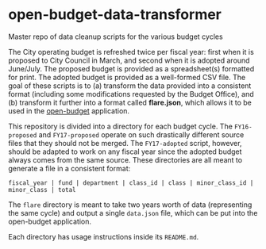 # open-budget-data-transformer
Master repo of data cleanup scripts for the various budget cycles

The City operating budget is refreshed twice per fiscal year: first when it is
proposed to City Council in March, and second when it is adopted around June/July.
The proposed budget is provided as a spreadsheet(s) formatted for print. The
adopted budget is provided as a well-formed CSV file. The goal of these scripts
is to (a) transform the data provided into a consistent format (including some
modifications requested by the Budget Office), and (b) transform it further into
a format called **flare.json**, which allows it to be used in the
[open-budget](https://github.com/cityofphiladelphia/open-budget) application.

This repository is divided into a directory for each budget cycle. The
`FY16-proposed` and `FY17-proposed` operate on such drastically different source
files that they should not be merged. The `FY17-adopted` script, however, should
be adapted to work on any fiscal year since the adopted budget always comes from
the same source. These directories are all meant to generate a file in a consistent
format:

```
fiscal_year | fund | department | class_id | class | minor_class_id | minor_class | total
```

The `flare` directory is meant to take two years worth of data (representing the
same cycle) and output a single `data.json` file, which can be put into the
open-budget application.

Each directory has usage instructions inside its `README.md`.

